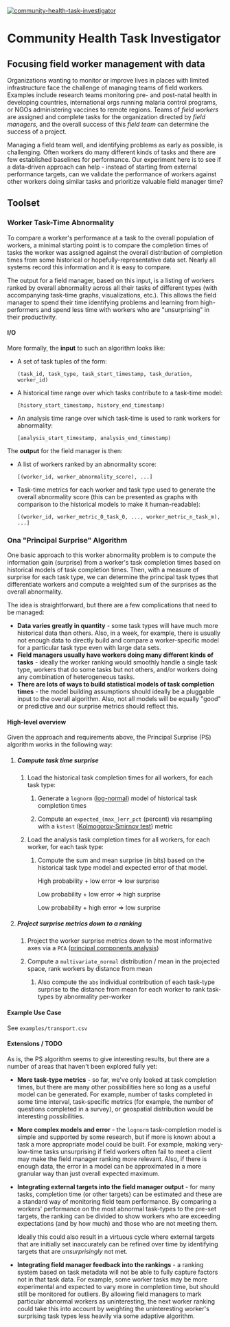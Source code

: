 [![community-health-task-investigator](https://circleci.com/gh/onaio/community-health-task-investigator.svg?style=svg)](https://circleci.com/gh/onaio/community-health-task-investigator)

# Community Health Task Investigator

## Focusing field worker management with data

Organizations wanting to monitor or improve lives in places with limited infrastructure face the challenge of managing teams of field workers.  Examples include research teams monitoring pre- and post-natal health in developing countries, international orgs running malaria control programs, or NGOs administering vaccines to remote regions.  Teams of *field workers* are assigned and complete tasks for the organization directed by *field managers*, and the overall success of this *field team* can determine the success of a project.

Managing a field team well, and identifying problems as early as possible, is challenging.  Often workers do many different kinds of tasks and there are few established baselines for performance.  Our experiment here is to see if a data-driven approach can help - instead of starting from external performance targets, can we validate the performance of workers against other workers doing similar tasks and prioritize valuable field manager time?

## Toolset

### Worker Task-Time Abnormality

To compare a worker's performance at a task to the overall population of workers, a minimal starting point is to compare the completion times of tasks the worker was assigned against the overall distribution of completion times from some historical or hopefully-representative data set.  Nearly all systems record this information and it is easy to compare.

The output for a field manager, based on this input, is a listing of workers ranked by overall abnormality across all their tasks of different types (with accompanying task-time graphs, visualizations, etc.).  This allows the field manager to spend their time identifying problems and learning from high-performers and spend less time with workers who are "unsurprising" in their productivity.

#### I/O

More formally, the **input** to such an algorithm looks like:

* A set of task tuples of the form:

  ```
  (task_id, task_type, task_start_timestamp, task_duration, worker_id)
  ```

* A historical time range over which tasks contribute to a task-time model:

  ```
  [history_start_timestamp, history_end_timestamp)
  ```

* An analysis time range over which task-time is used to rank workers for abnormality:

  ```
  [analysis_start_timestamp, analysis_end_timestamp)
  ```

The **output** for the field manager is then:

* A list of workers ranked by an abnormality score:

  ```
  [(worker_id, worker_abnormality_score), ...]
  ```

* Task-time metrics for each worker and task type used to generate the overall abnormality score (this can be presented as graphs with comparison to the historical models to make it human-readable):

  ```
  [(worker_id, worker_metric_0_task_0, ..., worker_metric_n_task_m), ...]
  ```

### Ona "Principal Surprise" Algorithm

One basic approach to this worker abnormality problem is to compute the information gain (surprise) from a worker's task completion times based on historical models of task completion times.  Then, with a measure of surprise for each task type, we can determine the principal task types that differentiate workers and compute a weighted sum of the surprises as the overall abnormality.

The idea is straightforward, but there are a few complications that need to be managed:

* **Data varies greatly in quantity** - some task types will have much more historical data than others.  Also, in a week, for example, there is usually not enough data to directly build and compare a worker-specific model for a particular task type even with large data sets.
* **Field managers usually have workers doing many different kinds of tasks** - ideally the worker ranking would smoothly handle a single task type, workers that do some tasks but not others, and/or workers doing any combination of heterogeneous tasks.
* **There are lots of ways to build statistical models of task completion times** - the model building assumptions should ideally be a pluggable input to the overall algorithm.  Also, not all models will be equally "good" or predictive and our surprise metrics should reflect this.

#### High-level overview

Given the approach and requirements above, the Principal Surprise (PS) algorithm works in the following way:

1. ##### Compute task time surprise

    1.  Load the historical task completion times for all workers, for each task type:

        1. Generate a `lognorm` ([log-normal](https://en.wikipedia.org/wiki/Log-normal_distribution)) model of historical task completion times

        2. Compute an `expected_(max_)err_pct` (percent) via resampling with a `kstest` ([Kolmogorov-Smirnov test](https://en.wikipedia.org/wiki/Kolmogorov%E2%80%93Smirnov_test)) metric

    2. Load the analysis task completion times for all workers, for each worker, for each task type:
      
        1. Compute the sum and mean surprise (in bits) based on the historical task type model and expected error of that model.  
         
           High probability + low error ⇒ low surprise

           Low probability + low error ⇒ high surprise

           Low probability + high error ⇒ low surprise
   
2. ##### Project surprise metrics down to a ranking

   1. Project the worker surprise metrics down to the most informative axes via a `PCA` ([principal components analysis](https://en.wikipedia.org/wiki/Principal_component_analysis))

   2. Compute a `multivariate_normal` distribution / mean in the projected space, rank workers by distance from mean

      1. Also compute the `abs` individual contribution of each task-type surprise to the distance from mean for each worker to rank task-types by abnormality per-worker

#### Example Use Case

See `examples/transport.csv`

#### Extensions / TODO

As is, the PS algorithm seems to give interesting results, but there are a number of areas that haven't been explored fully yet:

* **More task-type metrics** - so far, we've only looked at task completion times, but there are many other possibilities here so long as a useful model can be generated.  For example, number of tasks completed in some time interval, task-specific metrics (for example, the number of questions completed in a survey), or geospatial distribution would be interesting possibilities.

* **More complex models and error** - the `lognorm` task-completion model is simple and supported by some research, but if more is known about a task a more appropriate model could be built.  For example, making very-low-time tasks unsurprising if field workers often fail to meet a client may make the field manager ranking more relevant.  Also, if there is enough data, the error in a model can be approximated in a more granular way than just overall expected maximum.

* **Integrating external targets into the field manager output** - for many tasks, completion time (or other targets) can be estimated and these are a standard way of monitoring field team performance.  By comparing a workers' performance on the most abnormal task-types to the pre-set targets, the ranking can be divided to show workers who are exceeding expectations (and by how much) and those who are not meeting them.

  Ideally this could also result in a virtuous cycle where external targets that are initially set inaccurately can be refined over time by identifying targets that are *unsurprisingly* not met.

* **Integrating field manager feedback into the rankings** - a ranking system based on task metadata will not be able to fully capture factors not in that task data.  For example, some worker tasks may be more experimental and expected to vary more in completion time, but should still be monitored for outliers.  By allowing field managers to mark particular abnormal workers as uninteresting, the next worker ranking could take this into account by weighting the uninteresting worker's surprising task types less heavily via some adaptive algorithm.


